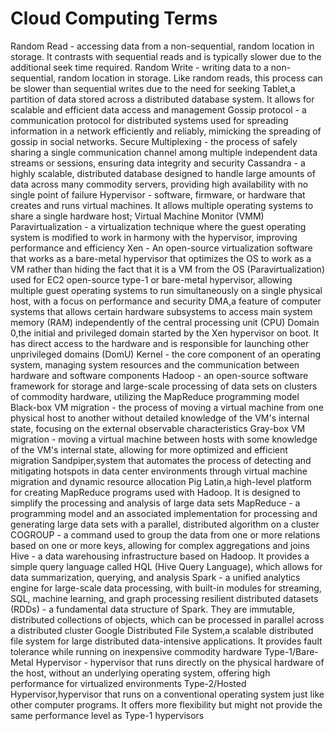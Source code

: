 # Cloud Computing Terms

Random Read - accessing data from a non-sequential, random location in storage. It contrasts with sequential reads and is typically slower due to the additional seek time required.
Random Write - writing data to a non-sequential, random location in storage. Like random reads, this process can be slower than sequential writes due to the need for seeking
Tablet,a partition of data stored across a distributed database system. It allows for scalable and efficient data access and management
Gossip protocol - a communication protocol for distributed systems used for spreading information in a network efficiently and reliably, mimicking the spreading of gossip in social networks.
Secure Multiplexing - the process of safely sharing a single communication channel among multiple independent data streams or sessions, ensuring data integrity and security
Cassandra - a highly scalable, distributed database designed to handle large amounts of data across many commodity servers, providing high availability with no single point of failure
Hypervisor - software, firmware, or hardware that creates and runs virtual machines. It allows multiple operating systems to share a single hardware host; Virtual Machine Monitor (VMM)
Paravirtualization - a virtualization technique where the guest operating system is modified to work in harmony with the hypervisor, improving performance and efficiency
Xen - An open-source virtualization software that works as a bare-metal hypervisor that optimizes the OS to work as a VM rather than hiding the fact that it is a VM from the OS (Paravirtualization) used for EC2 open-source type-1 or bare-metal hypervisor, allowing multiple guest operating systems to run simultaneously on a single physical host, with a focus on performance and security
DMA,a feature of computer systems that allows certain hardware subsystems to access main system memory (RAM) independently of the central processing unit (CPU)
Domain 0,the initial and privileged domain started by the Xen hypervisor on boot. It has direct access to the hardware and is responsible for launching other unprivileged domains (DomU)
Kernel - the core component of an operating system, managing system resources and the communication between hardware and software components
Hadoop - an open-source software framework for storage and large-scale processing of data sets on clusters of commodity hardware, utilizing the MapReduce programming model
Black-box VM migration - the process of moving a virtual machine from one physical host to another without detailed knowledge of the VM's internal state, focusing on the external observable characteristics
Gray-box VM migration - moving a virtual machine between hosts with some knowledge of the VM's internal state, allowing for more optimized and efficient migration
Sandpiper,system that automates the process of detecting and mitigating hotspots in data center environments through virtual machine migration and dynamic resource allocation
Pig Latin,a high-level platform for creating MapReduce programs used with Hadoop. It is designed to simplify the processing and analysis of large data sets
MapReduce - a programming model and an associated implementation for processing and generating large data sets with a parallel, distributed algorithm on a cluster
COGROUP - a command used to group the data from one or more relations based on one or more keys, allowing for complex aggregations and joins
Hive - a data warehousing infrastructure based on Hadoop. It provides a simple query language called HQL (Hive Query Language), which allows for data summarization, querying, and analysis
Spark - a unified analytics engine for large-scale data processing, with built-in modules for streaming, SQL, machine learning, and graph processing
resilient distributed datasets (RDDs) - a fundamental data structure of Spark. They are immutable, distributed collections of objects, which can be processed in parallel across a distributed cluster
Google Distributed File System,a scalable distributed file system for large distributed data-intensive applications. It provides fault tolerance while running on inexpensive commodity hardware
Type-1/Bare-Metal Hypervisor - hypervisor that runs directly on the physical hardware of the host, without an underlying operating system, offering high performance for virtualized environments
Type-2/Hosted Hypervisor,hypervisor that runs on a conventional operating system just like other computer programs. It offers more flexibility but might not provide the same performance level as Type-1 hypervisors